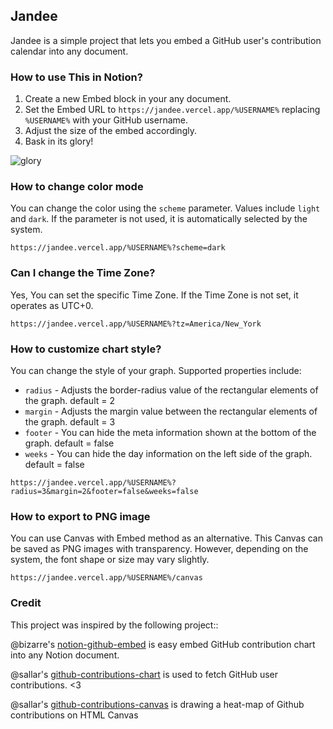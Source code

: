 ## Jandee

Jandee is a simple project that lets you embed a GitHub user's contribution calendar into any document.

### How to use This in Notion?

1. Create a new Embed block in your any document.
2. Set the Embed URL to `https://jandee.vercel.app/%USERNAME%` replacing `%USERNAME%` with your GitHub username.
3. Adjust the size of the embed accordingly.
4. Bask in its glory!

![glory](https://i.imgur.com/aU95o4N.png)

### How to change color mode

You can change the color using the `scheme` parameter. Values include `light` and `dark`. If the parameter is not used, it is automatically selected by the system.

```
https://jandee.vercel.app/%USERNAME%?scheme=dark
```

### Can I change the Time Zone?

Yes, You can set the specific Time Zone. If the Time Zone is not set, it operates as UTC+0.

```
https://jandee.vercel.app/%USERNAME%?tz=America/New_York
```

### How to customize chart style?

You can change the style of your graph. Supported properties include:

- `radius` - Adjusts the border-radius value of the rectangular elements of the graph. default = 2
- `margin` - Adjusts the margin value between the rectangular elements of the graph. default = 3
- `footer` - You can hide the meta information shown at the bottom of the graph. default = false
- `weeks` - You can hide the day information on the left side of the graph. default = false

```
https://jandee.vercel.app/%USERNAME%?radius=3&margin=2&footer=false&weeks=false
```

### How to export to PNG image

You can use Canvas with Embed method as an alternative. This Canvas can be saved as PNG images with transparency. However, depending on the system, the font shape or size may vary slightly.

```
https://jandee.vercel.app/%USERNAME%/canvas
```

### Credit

This project was inspired by the following project::

@bizarre's [notion-github-embed](https://github.com/bizarre/notion-github-embed) is easy embed GitHub contribution chart into any Notion document.

@sallar's [github-contributions-chart](https://github.com/sallar/github-contributions-chart) is used to fetch GitHub user contributions. <3

@sallar's [github-contributions-canvas](https://github.com/sallar/github-contributions-canvas) is drawing a heat-map of Github contributions on HTML Canvas
